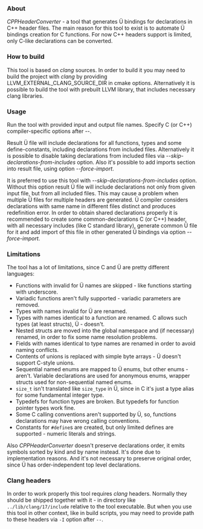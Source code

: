 ### About

*CPPHeaderConverter* - a tool that generates Ü bindings for declarations in C++ header files.
The main reason for this tool to exist is to automate Ü bindings creation for C functions.
For now C++ headers support is limited, only C-like declarations can be converted.


### How to build

This tool is based on *clang* sources.
In order to build it you may need to build the project with *clang* by providing LLVM_EXTERNAL_CLANG_SOURCE_DIR in cmake options.
Alternatively it is possible to build the tool with prebuilt LLVM library, that includes necessary clang libraries.


### Usage

Run the tool with provided input and output file names.
Specify C (or C++) compiler-specific options after --.

Result Ü file will include declarations for all functions, types and some define-constants, including declarations from included files.
Alternatively it is possible to disable taking declarations from included files via *--skip-declarations-from-includes* option.
Also it's possible to add imports section into result file, using option *--force-import*.

It is preferred to use this tool with *--skip-declarations-from-includes* option.
Without this option result Ü file will include declarations not only from given input file, but from all included files.
This may cause a problem when multiple Ü files for multiple headers are generated.
Ü compiler considers declarations with same name in different files distinct and produces redefinition error.
In order to obtain shared declarations properly it is recommended to create some common-declarations C (or C++) header, with all necessary includes (like C standard library), generate common Ü file for it and add import of this file in other generated Ü bindings via option *--force-import*.


### Limitations

The tool has a lot of limitations, since C and Ü are pretty different languages:

* Functions with invalid for Ü names are skipped - like functions starting with underscore.
* Variadic functions aren't fully supported - variadic parameters are removed.
* Types with names invalid for Ü are renamed.
* Types with names identical to a function are renamed. C allows such types (at least structs), Ü - doesn't.
* Nested structs are moved into the global namespace and (if necessary) renamed, in order to fix some name resolution problems.
* Fields with names identical to type names are renamed in order to avoid naming conflicts.
* Contents of unions is replaced with simple byte arrays - Ü doesn't support C-style unions.
* Sequential named enums are mapped to Ü enums, but other enums - aren't. Variable declarations are used for anonymous enums, wrapper structs used for non-sequential named enums.
* `size_t` isn't translated like `size_type` in Ü, since in C it's just a type alias for some fundamental integer type.
* Typedefs for function types are broken. But typedefs for function pointer types work fine.
* Some C calling conventions aren't supported by Ü, so, functions declarations may have wrong calling conventions.
* Constants for `#define`s are created, but only limited defines are supported - numeric literals and strings.

Also *CPPHeaderConverter* doesn't preserve declarations order, it emits symbols sorted by kind and by name instead.
It's done due to implementation reasons.
And it's not necessary to preserve original order, since Ü has order-independent top level declarations.


### Clang headers

In order to work properly this tool requires *clang* headers.
Normally they should be shipped together with it - in directory like `../lib/clang/17/include` relative to the tool executable.
But when you use this tool in other context, like in build scripts, you may need to provide path to these headers via `-I` option after `--`.
